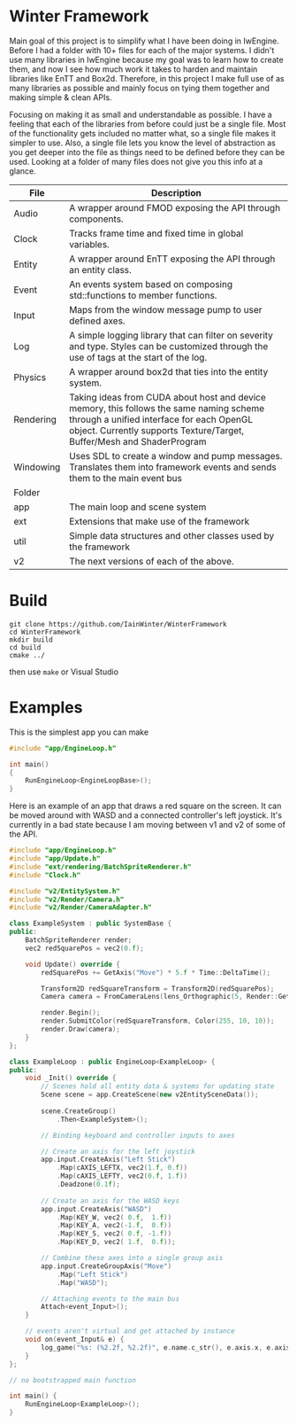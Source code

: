 # Winter Framework

Main goal of this project is to simplify what I have been doing in IwEngine. Before I had a folder with 10+ files for each of the major systems. I didn't use 
many libraries in IwEngine because my goal was to learn how to create them, and now I see how much work it takes to harden and maintain libraries 
like EnTT and Box2d. Therefore, in this project I make full use of as many libraries as possible and mainly focus on tying them together and making simple & clean APIs.

Focusing on making it as small and understandable as possible. I have a feeling that each of the libraries from before could just be a single file.
Most of the functionality gets included no matter what, so a single file makes it simpler to use. Also, a single file lets you know the level of abstraction 
as you get deeper into the file as things need to be defined before they can be used. Looking at a folder of many files does not give you this info at a glance.

| File | Description |
| --- | --- |
| Audio | A wrapper around FMOD exposing the API through components. |
| Clock | Tracks frame time and fixed time in global variables. |
| Entity | A wrapper around EnTT exposing the API through an entity class. |
| Event | An events system based on composing std::functions to member functions. |
| Input | Maps from the window message pump to user defined axes. |
| Log | A simple logging library that can filter on severity and type. Styles can be customized through the use of tags at the start of the log. |
| Physics | A wrapper around box2d that ties into the entity system. |
| Rendering | Taking ideas from CUDA about host and device memory, this follows the same naming scheme through a unified interface for each OpenGL object. Currently supports Texture/Target, Buffer/Mesh and ShaderProgram |
| Windowing | Uses SDL to create a window and pump messages. Translates them into framework events and sends them to the main event bus |
| Folder | |
| app | The main loop and scene system |
| ext | Extensions that make use of the framework |
| util | Simple data structures and other classes used by the framework |
| v2 | The next versions of each of the above. |

# Build

```
git clone https://github.com/IainWinter/WinterFramework
cd WinterFramework
mkdir build
cd build
cmake ../
```
then use ```make``` or Visual Studio

# Examples

This is the simplest app you can make

```c++
#include "app/EngineLoop.h"

int main()
{
	RunEngineLoop<EngineLoopBase>();
}
```

Here is an example of an app that draws a red square on the screen. It can be moved around with WASD and a connected controller's left joystick. It's currently in a bad state because I am moving between v1 and v2 of some of the API.

```c++
#include "app/EngineLoop.h"
#include "app/Update.h"
#include "ext/rendering/BatchSpriteRenderer.h"
#include "Clock.h"

#include "v2/EntitySystem.h"
#include "v2/Render/Camera.h"
#include "v2/Render/CameraAdapter.h"

class ExampleSystem : public SystemBase {
public:
	BatchSpriteRenderer render;
	vec2 redSquarePos = vec2(0.f);

	void Update() override {
		redSquarePos += GetAxis("Move") * 5.f * Time::DeltaTime();

		Transform2D redSquareTransform = Transform2D(redSquarePos);
		Camera camera = FromCameraLens(lens_Orthographic(5, Render::GetWindowAspect(), -1, 1));

		render.Begin();
		render.SubmitColor(redSquareTransform, Color(255, 10, 10));
		render.Draw(camera);
	}
};

class ExampleLoop : public EngineLoop<ExampleLoop> {
public:
	void _Init() override {
		// Scenes hold all entity data & systems for updating state
		Scene scene = app.CreateScene(new v2EntitySceneData());
		
		scene.CreateGroup()
			.Then<ExampleSystem>();

		// Binding keyboard and controller inputs to axes

		// Create an axis for the left joystick 
		app.input.CreateAxis("Left Stick")
			.Map(cAXIS_LEFTX, vec2(1.f, 0.f))
			.Map(cAXIS_LEFTY, vec2(0.f, 1.f))
			.Deadzone(0.1f);
		
		// Create an axis for the WASD keys
		app.input.CreateAxis("WASD")
			.Map(KEY_W, vec2( 0.f,  1.f))
			.Map(KEY_A, vec2(-1.f,  0.f))
			.Map(KEY_S, vec2( 0.f, -1.f))
			.Map(KEY_D, vec2( 1.f,  0.f));

		// Combine these axes into a single group axis
		app.input.CreateGroupAxis("Move")
			.Map("Left Stick")
			.Map("WASD");

		// Attaching events to the main bus
		Attach<event_Input>();
	}

	// events aren't virtual and get attached by instance 
	void on(event_Input& e) {
		log_game("%s: (%2.2f, %2.2f)", e.name.c_str(), e.axis.x, e.axis.y);
	}
};

// no bootstrapped main function

int main() {
	RunEngineLoop<ExampleLoop>();
}
```
